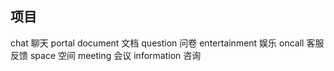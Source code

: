  ## 项目

chat  聊天
portal
document   文档
question    问卷
entertainment  娱乐
oncall    客服反馈
space     空间
meeting   会议
information   咨询